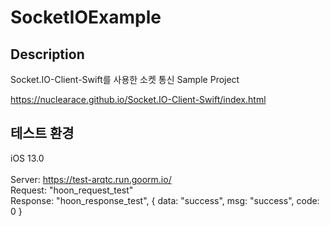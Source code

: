 # SocketIOExample

## Description
Socket.IO-Client-Swift를 사용한 소켓 통신 Sample Project

https://nuclearace.github.io/Socket.IO-Client-Swift/index.html


## 테스트 환경
iOS 13.0</br></br>
Server: https://test-arqtc.run.goorm.io/<br/>
Request: "hoon_request_test"<br/>
Response: "hoon_response_test", { data: "success", msg: "success", code: 0 }

